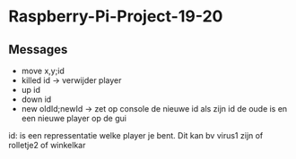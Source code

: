 # Raspberry-Pi-Project-19-20

## Messages
- move x,y;id
- killed id -> verwijder player 
- up id
- down id
- new oldId;newId -> zet op console de nieuwe id als zijn id de oude is
en een nieuwe player op de gui

id: is een repressentatie welke player je bent. Dit kan bv virus1 zijn of rolletje2 of winkelkar
